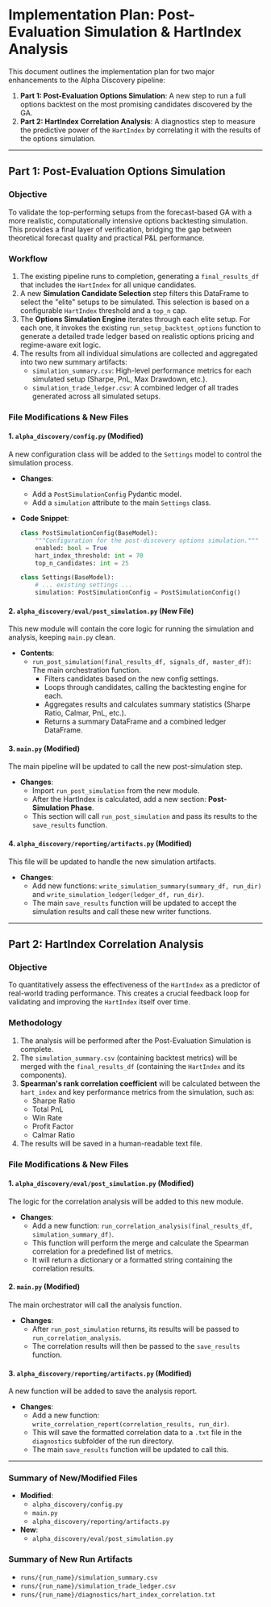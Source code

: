 # Implementation Plan: Post-Evaluation Simulation & HartIndex Analysis

This document outlines the implementation plan for two major enhancements to the Alpha Discovery pipeline:
1.  **Part 1: Post-Evaluation Options Simulation**: A new step to run a full options backtest on the most promising candidates discovered by the GA.
2.  **Part 2: HartIndex Correlation Analysis**: A diagnostics step to measure the predictive power of the `HartIndex` by correlating it with the results of the options simulation.

---

## Part 1: Post-Evaluation Options Simulation

### Objective
To validate the top-performing setups from the forecast-based GA with a more realistic, computationally intensive options backtesting simulation. This provides a final layer of verification, bridging the gap between theoretical forecast quality and practical P&L performance.

### Workflow
1.  The existing pipeline runs to completion, generating a `final_results_df` that includes the `HartIndex` for all unique candidates.
2.  A new **Simulation Candidate Selection** step filters this DataFrame to select the "elite" setups to be simulated. This selection is based on a configurable `HartIndex` threshold and a `top_n` cap.
3.  The **Options Simulation Engine** iterates through each elite setup. For each one, it invokes the existing `run_setup_backtest_options` function to generate a detailed trade ledger based on realistic options pricing and regime-aware exit logic.
4.  The results from all individual simulations are collected and aggregated into two new summary artifacts:
    *   `simulation_summary.csv`: High-level performance metrics for each simulated setup (Sharpe, PnL, Max Drawdown, etc.).
    *   `simulation_trade_ledger.csv`: A combined ledger of all trades generated across all simulated setups.

### File Modifications & New Files

#### 1. `alpha_discovery/config.py` (Modified)
A new configuration class will be added to the `Settings` model to control the simulation process.

*   **Changes**:
    *   Add a `PostSimulationConfig` Pydantic model.
    *   Add a `simulation` attribute to the main `Settings` class.

*   **Code Snippet**:
    ```python
    class PostSimulationConfig(BaseModel):
        """Configuration for the post-discovery options simulation."""
        enabled: bool = True
        hart_index_threshold: int = 70
        top_n_candidates: int = 25

    class Settings(BaseModel):
        # ... existing settings ...
        simulation: PostSimulationConfig = PostSimulationConfig()
    ```

#### 2. `alpha_discovery/eval/post_simulation.py` (New File)
This new module will contain the core logic for running the simulation and analysis, keeping `main.py` clean.

*   **Contents**:
    *   `run_post_simulation(final_results_df, signals_df, master_df)`: The main orchestration function.
        *   Filters candidates based on the new config settings.
        *   Loops through candidates, calling the backtesting engine for each.
        *   Aggregates results and calculates summary statistics (Sharpe Ratio, Calmar, PnL, etc.).
        *   Returns a summary DataFrame and a combined ledger DataFrame.

#### 3. `main.py` (Modified)
The main pipeline will be updated to call the new post-simulation step.

*   **Changes**:
    *   Import `run_post_simulation` from the new module.
    *   After the HartIndex is calculated, add a new section: **Post-Simulation Phase**.
    *   This section will call `run_post_simulation` and pass its results to the `save_results` function.

#### 4. `alpha_discovery/reporting/artifacts.py` (Modified)
This file will be updated to handle the new simulation artifacts.

*   **Changes**:
    *   Add new functions: `write_simulation_summary(summary_df, run_dir)` and `write_simulation_ledger(ledger_df, run_dir)`.
    *   The main `save_results` function will be updated to accept the simulation results and call these new writer functions.

---

## Part 2: HartIndex Correlation Analysis

### Objective
To quantitatively assess the effectiveness of the `HartIndex` as a predictor of real-world trading performance. This creates a crucial feedback loop for validating and improving the `HartIndex` itself over time.

### Methodology
1.  The analysis will be performed after the Post-Evaluation Simulation is complete.
2.  The `simulation_summary.csv` (containing backtest metrics) will be merged with the `final_results_df` (containing the `HartIndex` and its components).
3.  **Spearman's rank correlation coefficient** will be calculated between the `hart_index` and key performance metrics from the simulation, such as:
    *   Sharpe Ratio
    *   Total PnL
    *   Win Rate
    *   Profit Factor
    *   Calmar Ratio
4.  The results will be saved in a human-readable text file.

### File Modifications & New Files

#### 1. `alpha_discovery/eval/post_simulation.py` (Modified)
The logic for the correlation analysis will be added to this new module.

*   **Changes**:
    *   Add a new function: `run_correlation_analysis(final_results_df, simulation_summary_df)`.
    *   This function will perform the merge and calculate the Spearman correlation for a predefined list of metrics.
    *   It will return a dictionary or a formatted string containing the correlation results.

#### 2. `main.py` (Modified)
The main orchestrator will call the analysis function.

*   **Changes**:
    *   After `run_post_simulation` returns, its results will be passed to `run_correlation_analysis`.
    *   The correlation results will then be passed to the `save_results` function.

#### 3. `alpha_discovery/reporting/artifacts.py` (Modified)
A new function will be added to save the analysis report.

*   **Changes**:
    *   Add a new function: `write_correlation_report(correlation_results, run_dir)`.
    *   This will save the formatted correlation data to a `.txt` file in the `diagnostics` subfolder of the run directory.
    *   The main `save_results` function will be updated to call this.

---

### Summary of New/Modified Files
*   **Modified**:
    *   `alpha_discovery/config.py`
    *   `main.py`
    *   `alpha_discovery/reporting/artifacts.py`
*   **New**:
    *   `alpha_discovery/eval/post_simulation.py`

### Summary of New Run Artifacts
*   `runs/{run_name}/simulation_summary.csv`
*   `runs/{run_name}/simulation_trade_ledger.csv`
*   `runs/{run_name}/diagnostics/hart_index_correlation.txt`
